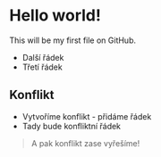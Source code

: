 # Hello world!

This will be my first file on GitHub.

- Další řádek
- Třetí řádek

## Konflikt

- Vytvoříme konflikt - přidáme řádek
- Tady bude konfliktní řádek

> A pak konflikt zase vyřešíme!

